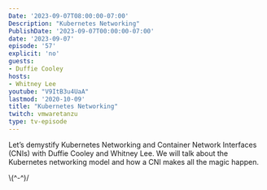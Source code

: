 ```yaml
---
Date: '2023-09-07T08:00:00-07:00'
Description: "Kubernetes Networking"
PublishDate: '2023-09-07T00:00:00-07:00'
date: '2023-09-07'
episode: '57'
explicit: 'no'
guests:
- Duffie Cooley
hosts:
- Whitney Lee
youtube: "V9ItB3u4UaA"
lastmod: '2020-10-09'
title: "Kubernetes Networking"
twitch: vmwaretanzu
type: tv-episode
---
```


Let’s demystify Kubernetes Networking and Container Network Interfaces (CNIs) with Duffie Cooley and Whitney Lee. We will talk about the Kubernetes networking model and how a CNI makes all the magic happen.

\\(^-^)/
